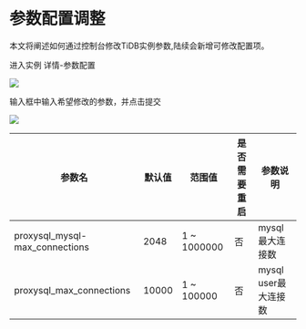 # 参数配置调整

本文将阐述如何通过控制台修改TiDB实例参数,陆续会新增可修改配置项。

进入实例 详情-参数配置

![](http://tidb-docs.cn-bj.ufileos.com/configure00.png)

输入框中输入希望修改的参数，并点击提交

![](http://tidb-docs.cn-bj.ufileos.com/configure002.png)

| 参数名| 默认值 | 范围值 | 是否需要重启 | 参数说明 | 
| --- | --------- | ----------- | ------ | ------- | 
|proxysql_mysql-max_connections|2048|1 ~ 1000000|否|mysql最大连接数|
|proxysql_max_connections|10000|1 ~ 100000|否|mysql user最大连接数|
